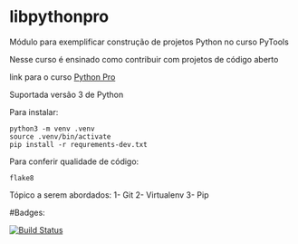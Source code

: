 # libpythonpro
Módulo para exemplificar construção de projetos Python no curso PyTools

Nesse curso é ensinado como contribuir com projetos de código aberto

link para o curso [Python Pro](https://www.python.pro.br/)

Suportada versão 3 de Python

Para instalar:
```console
python3 -m venv .venv
source .venv/bin/activate
pip install -r requrements-dev.txt
```

Para conferir qualidade de código:

```console
flake8
```

Tópico a serem abordados:
1- Git
2- Virtualenv
3- Pip


#Badges:

[![Build Status](https://app.travis-ci.com/lu1zibrahim/Python-PRO.svg?branch=main)](https://app.travis-ci.com/lu1zibrahim/Python-PRO)
